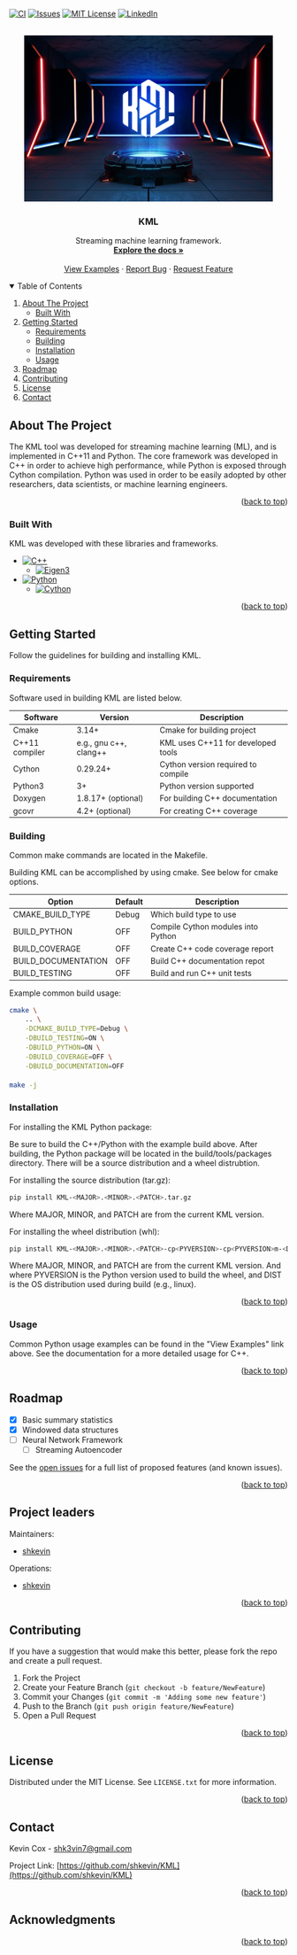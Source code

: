 <!--Adapted from https://github.com/othneildrew/Best-README-Template/blob/master/README.md-->
<a name="readme-top"></a>

<!-- PROJECT SHIELDS -->
[![CI](https://github.com/shkevin/KML/actions/workflows/build.yml/badge.svg)](https://github.com/shkevin/KML/actions/workflows/build.yml)
[![Issues][issues-shield]][issues-url]
[![MIT License][license-shield]][license-url]
[![LinkedIn][linkedin-shield]][linkedin-url]

<!-- [![Contributors][contributors-shield]][contributors-url] -->
<!-- [![Forks][forks-shield]][forks-url] -->
<!-- [![Stargazers][stars-shield]][stars-url] -->

<!-- PROJECT LOGO -->
<br />
<div align="center">
  <a href="https://github.com/shkevin/KML">
    <!-- <img src="doc/images/PNG 01-00.png" alt="Logo" width="250" height="250"> -->
    <img src="doc/images/3D Mockup 01-00.jpg" alt="Logo" height="300">
  </a>

  <h3 align="center">KML</h3>

  <p align="center">
    Streaming machine learning framework.
    <br />
    <a href="https://github.com/shkevin/KML"><strong>Explore the docs »</strong></a>
    <br />
    <br />
    <a href="https://github.com/shkevin/KML/tools/python/notebooks">View Examples</a>
    ·
    <a href="https://github.com/shkevin/KML/issues">Report Bug</a>
    ·
    <a href="https://github.com/shkevin/KML/issues">Request Feature</a>
  </p>
</div>

<!-- TABLE OF CONTENTS -->
<details open>
  <summary>Table of Contents</summary>
  <ol>
    <li>
      <a href="#about-the-project">About The Project</a>
      <ul>
        <li><a href="#built-with">Built With</a></li>
      </ul>
    </li>
    <li>
      <a href="#getting-started">Getting Started</a>
      <ul>
        <li><a href="#requirements">Requirements</a></li>
        <li><a href="#building">Building</a></li>
        <li><a href="#installation">Installation</a></li>
        <li><a href="#usage">Usage</a></li>
      </ul>
    </li>
    <li><a href="#roadmap">Roadmap</a></li>
    <li><a href="#contributing">Contributing</a></li>
    <li><a href="#license">License</a></li>
    <li><a href="#contact">Contact</a></li>
    <!-- <li><a href="#acknowledgments">Acknowledgments</a></li> -->
  </ol>
</details>

<!-- ABOUT THE PROJECT -->
## About The Project

The KML tool was developed for streaming machine learning (ML), and is implemented in C++11 and Python. The core framework was developed in C++
in order to achieve high performance, while Python is exposed through Cython compilation. Python was used in order to be easily adopted by
other researchers, data scientists, or machine learning engineers.

<p align="right">(<a href="#readme-top">back to top</a>)</p>

### Built With

KML was developed with these libraries and frameworks.

* [![C++][cpp-shield]][cpp-url]
    * [![Eigen3][eigen-shield]][eigen-url]
* [![Python][python-shield]][python-url]
    * [![Cython][cython-shield]][cython-url]

<p align="right">(<a href="#readme-top">back to top</a>)</p>

<!-- GETTING STARTED -->
## Getting Started

Follow the guidelines for building and installing KML.

### Requirements

Software used in building KML are listed below.

|Software       |Version                |Description                        |
|---------------|-----------------------|-----------------------------------|
|Cmake          |3.14+                  |Cmake for building project         |
|C++11 compiler |e.g., gnu c++, clang++ |KML uses C++11 for developed tools |
|Cython         |0.29.24+               |Cython version required to compile |
|Python3        |3+                     |Python version supported           |
|Doxygen        |1.8.17+ (optional)     |For building C++ documentation     |
|gcovr          |4.2+    (optional)     |For creating C++ coverage          |

### Building

Common make commands are located in the Makefile.

Building KML can be accomplished by using cmake. See below for cmake options.

|Option              |Default |Description                        |
|--------------------|--------|-----------------------------------|
|CMAKE_BUILD_TYPE    |Debug   |Which build type to use            |
|BUILD_PYTHON        |OFF     |Compile Cython modules into Python |
|BUILD_COVERAGE      |OFF     |Create C++ code coverage report    |
|BUILD_DOCUMENTATION |OFF     |Build C++ documentation repot      |
|BUILD_TESTING       |OFF     |Build and run C++ unit tests       |

Example common build usage:

```bash
cmake \
    .. \
    -DCMAKE_BUILD_TYPE=Debug \
    -DBUILD_TESTING=ON \
    -DBUILD_PYTHON=ON \
    -DBUILD_COVERAGE=OFF \
    -DBUILD_DOCUMENTATION=OFF

make -j
```

### Installation

For installing the KML Python package:

Be sure to build the C++/Python with the example build above. After building, the Python package will be located
in the build/tools/packages directory. There will be a source distribution and a wheel distrubtion.

For installing the source distribution (tar.gz):

```bash
pip install KML-<MAJOR>.<MINOR>.<PATCH>.tar.gz
```

Where MAJOR, MINOR, and PATCH are from the current KML version.

For installing the wheel distribution (whl):

```bash
pip install KML-<MAJOR>.<MINOR>.<PATCH>-cp<PYVERSION>-cp<PYVERSION>m-<DIST>.whl
```

Where MAJOR, MINOR, and PATCH are from the current KML version. And where PYVERSION is the Python version
used to build the wheel, and DIST is the OS distribution used during build (e.g., linux).

<p align="right">(<a href="#readme-top">back to top</a>)</p>

<!-- USAGE EXAMPLES -->
### Usage

Common Python usage examples can be found in the "View Examples" link above. See the documentation for a
more detailed usage for C++.

<p align="right">(<a href="#readme-top">back to top</a>)</p>

<!-- ROADMAP -->
## Roadmap

- [X] Basic summary statistics
- [X] Windowed data structures
- [ ] Neural Network Framework
	- [ ] Streaming Autoencoder

See the [open issues](https://github.com/shkevin/KML/issues) for a full list of proposed features (and known issues).

<p align="right">(<a href="#readme-top">back to top</a>)</p>

<!-- CONTRIBUTING -->
## Project leaders

Maintainers:

- [shkevin](https://github.com/shkevin)

Operations:

- [shkevin](https://github.com/shkevin)

<p align="right">(<a href="#readme-top">back to top</a>)</p>

<!-- CONTRIBUTING -->
## Contributing

If you have a suggestion that would make this better, please fork the repo and create a pull request.

1. Fork the Project
2. Create your Feature Branch (`git checkout -b feature/NewFeature`)
3. Commit your Changes (`git commit -m 'Adding some new feature'`)
4. Push to the Branch (`git push origin feature/NewFeature`)
5. Open a Pull Request

<p align="right">(<a href="#readme-top">back to top</a>)</p>

<!-- LICENSE -->
## License

Distributed under the MIT License. See `LICENSE.txt` for more information.

<p align="right">(<a href="#readme-top">back to top</a>)</p>

<!-- CONTACT -->
## Contact

Kevin Cox - shk3vin7@gmail.com

Project Link: [https://github.com/shkevin/KML](https://github.com/shkevin/KML)

<p align="right">(<a href="#readme-top">back to top</a>)</p>

<!-- ACKNOWLEDGMENTS -->
## Acknowledgments

<p align="right">(<a href="#readme-top">back to top</a>)</p>

<!-- MARKDOWN LINKS & IMAGES -->
[contributors-shield]: https://img.shields.io/github/contributors/shkevin/KML
[contributors-url]: https://github.com/shkevin/KML/graphs/contributors
[forks-shield]: https://img.shields.io/github/forks/shkevin/KML
[forks-url]: https://github.com/shkevin/KML/network/members
[stars-shield]: https://img.shields.io/github/stars/shkevin/shields
[stars-url]: https://github.com/shkevin/KML/stargazers
[issues-shield]: https://img.shields.io/github/issues/shkevin/KML
[issues-url]: https://github.com/shkevin/KML/issues
[license-shield]: https://img.shields.io/github/license/shkevin/KML
[license-url]: https://github.com/shkevin/KML/blob/master/LICENSE.txt
[linkedin-shield]: https://img.shields.io/badge/-LinkedIn-black.svg?color=Blue&style=social&logo=linkedin&colorB=555
[linkedin-url]: https://www.linkedin.com/in/kevin-cox-640334195/

<!-- Languages/Frameworks -->
[cpp-shield]: https://img.shields.io/badge/-C++11-00599C?logo=cplusplus&logoColor=white&style=flat&labelColor=black
[cpp-url]: https://isocpp.org/wiki/faq/cpp11
[eigen-shield]: https://img.shields.io/badge/-Eigen3-00599C?logo=cplusplus&logoColor=white&style=flat&labelColor=black&color=9cf
[eigen-url]: https://eigen.tuxfamily.org/index.php?title=Main_Page
[python-shield]: https://img.shields.io/badge/-Python3-3776AB?logo=python&logoColor=white&style=flat&labelColor=black&color=yellowgreen
[python-url]: https://www.python.org/
[cython-shield]: https://img.shields.io/badge/-Cython-3776AB?logo=python&logoColor=white&style=flat&labelColor=black&color=yellow
[cython-url]: https://cython.org/
